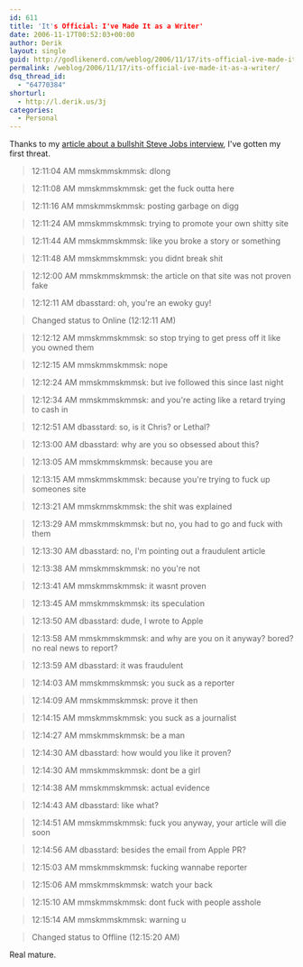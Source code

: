 ```yaml
---
id: 611
title: 'It's Official: I've Made It as a Writer'
date: 2006-11-17T00:52:03+00:00
author: Derik
layout: single
guid: http://godlikenerd.com/weblog/2006/11/17/its-official-ive-made-it-as-a-writer/
permalink: /weblog/2006/11/17/its-official-ive-made-it-as-a-writer/
dsq_thread_id:
  - "64770384"
shorturl:
  - http://l.derik.us/3j
categories:
  - Personal
---
```

Thanks to my [article about a bullshit Steve Jobs interview](http://www.macuser.com/people/steve_jobs_interview_not.php), I've gotten my first threat.

> 12:11:04 AM mmskmmskmmsk: dlong
    
> 12:11:08 AM mmskmmskmmsk: get the fuck outta here
    
> 12:11:16 AM mmskmmskmmsk: posting garbage on digg
    
> 12:11:24 AM mmskmmskmmsk: trying to promote your own shitty site
    
> 12:11:44 AM mmskmmskmmsk: like you broke a story or something
    
> 12:11:48 AM mmskmmskmmsk: you didnt break shit
    
> 12:12:00 AM mmskmmskmmsk: the article on that site was not proven fake
    
> 12:12:11 AM dbasstard: oh, you're an ewoky guy!
    
> Changed status to Online (12:12:11 AM)
    
> 12:12:12 AM mmskmmskmmsk: so stop trying to get press off it like you owned them
    
> 12:12:15 AM mmskmmskmmsk: nope
    
> 12:12:24 AM mmskmmskmmsk: but ive followed this since last night
    
> 12:12:34 AM mmskmmskmmsk: and you're acting like a retard trying to cash in
    
> 12:12:51 AM dbasstard: so, is it Chris? or Lethal?
    
> 12:13:00 AM dbasstard: why are you so obsessed about this?
    
> 12:13:05 AM mmskmmskmmsk: because you are
    
> 12:13:15 AM mmskmmskmmsk: because you're trying to fuck up someones site
    
> 12:13:21 AM mmskmmskmmsk: the shit was explained
    
> 12:13:29 AM mmskmmskmmsk: but no, you had to go and fuck with them
    
> 12:13:30 AM dbasstard: no, I'm pointing out a fraudulent article
    
> 12:13:38 AM mmskmmskmmsk: no you're not
    
> 12:13:41 AM mmskmmskmmsk: it wasnt proven
    
> 12:13:45 AM mmskmmskmmsk: its speculation
    
> 12:13:50 AM dbasstard: dude, I wrote to Apple
    
> 12:13:58 AM mmskmmskmmsk: and why are you on it anyway? bored? no real news to report?
    
> 12:13:59 AM dbasstard: it was fraudulent
    
> 12:14:03 AM mmskmmskmmsk: you suck as a reporter
    
> 12:14:09 AM mmskmmskmmsk: prove it then
    
> 12:14:15 AM mmskmmskmmsk: you suck as a journalist
    
> 12:14:27 AM mmskmmskmmsk: be a man
    
> 12:14:30 AM dbasstard: how would you like it proven?
    
> 12:14:30 AM mmskmmskmmsk: dont be a girl
    
> 12:14:38 AM mmskmmskmmsk: actual evidence
    
> 12:14:43 AM dbasstard: like what?
    
> 12:14:51 AM mmskmmskmmsk: fuck you anyway, your article will die soon
    
> 12:14:56 AM dbasstard: besides the email from Apple PR?
    
> 12:15:03 AM mmskmmskmmsk: fucking wannabe reporter
    
> 12:15:06 AM mmskmmskmmsk: watch your back
    
> 12:15:10 AM mmskmmskmmsk: dont fuck with people asshole
    
> 12:15:14 AM mmskmmskmmsk: warning u
    
> Changed status to Offline (12:15:20 AM)

Real mature.